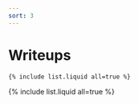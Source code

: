```yaml
---
sort: 3
---
```


# Writeups

```
{% include list.liquid all=true %}
```
{% include list.liquid all=true %}
